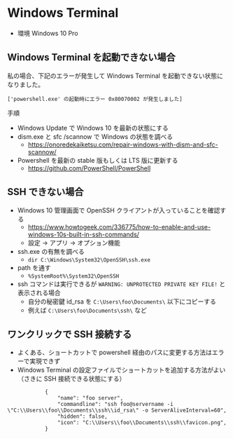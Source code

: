 # Windows Terminal

- 環境 Windows 10 Pro

## Windows Terminal を起動できない場合

私の場合、下記のエラーが発生して Windows Terminal を起動できない状態になりました。

```['powershell.exe' の起動時にエラー 0x80070002 が発生しました]```

手順

- Windows Update で Windows 10 を最新の状態にする
- dism.exe と sfc /scannow で Windows の状態を調べる
  - https://onoredekaiketsu.com/repair-windows-with-dism-and-sfc-scannow/
- Powershell を最新の stable 版もしくは LTS 版に更新する
  - https://github.com/PowerShell/PowerShell

## SSH できない場合

- Windows 10 管理画面で OpenSSH クライアントが入っていることを確認する
  - https://www.howtogeek.com/336775/how-to-enable-and-use-windows-10s-built-in-ssh-commands/
  - 設定 → アプリ → オプション機能
- ssh.exe の有無を調べる
  - `dir C:\Windows\System32\OpenSSH\ssh.exe`
- path を通す
  - `%SystemRoot%\System32\OpenSSH`
- ssh コマンドは実行できるが `WARNING: UNPROTECTED PRIVATE KEY FILE!` と表示される場合
  - 自分の秘密鍵 id_rsa を `C:\Users\foo\Documents\` 以下にコピーする
  - 例えば `C:\Users\foo\Documents\ssh\` など

## ワンクリックで SSH 接続する

- よくある、ショートカットで powershell 経由のパスに変更する方法はエラーで実現できず
- Windows Terminal の設定ファイルでショートカットを追加する方法がよい（さきに SSH 接続できる状態にする）

```,
            {
                "name": "foo server",
                "commandline": "ssh foo@servername -i \"C:\\Users\\foo\\Documents\\ssh\\id_rsa\" -o ServerAliveInterval=60",
                "hidden": false,
                "icon": "C:\\Users\\foo\\Documents\\ssh\\favicon.png",
            }
```
